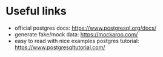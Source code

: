 # Useful links
- official postgres docs:
https://www.postgresql.org/docs/
- generate fake/mock data:
https://mockaroo.com/
- easy to read with nice examples postgres tutorial:
https://www.postgresqltutorial.com/